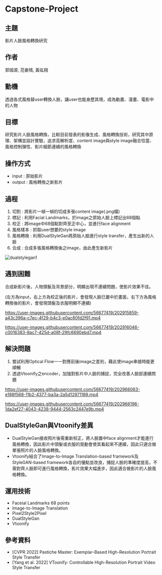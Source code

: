 # Capstone-Project
## 主題
影片人臉風格轉換研究

## 作者
郭珈源, 范姜晴, 黃竑翔 

## 動機
透過各式風格替user轉換人臉，讓user也能身歷其境，成為動畫、漫畫、電影中的人物

## 目標
研究影片人臉風格轉換，比較目前發表的影像生成、風格轉換技術，研究其中原理、架構並設計實驗，追求高解析度、content image與style image融合恰當、風格控制彈性、影片細節連續的風格轉換

## 操作方式
- input : 原始影片 
- output : 風格轉換之新影片 

## 過程 
1. 切割 : 將影片一幀一幀的切成多張content image(.png檔)
2. 標記 : 利用Facial Landmarks，於image之原始人臉上標記出68個點
3. 校正 : 將image中68個點對齊至正中心，並進行face alignment
4. 風格樣本 : 抓取user想要的style image
5. 風格轉換 : 利用DualStyleGan將原始人臉進行style transfer，產生出新的人臉
6. 合成 : 合成多張風格轉換後之image，由此產生新影片

![dualstylegan1](https://user-images.githubusercontent.com/56677419/202916259-3f48cdca-bad7-4181-bbf8-38dd79451376.jpg)


## 遇到困難
合成新影片後，人物頭髮及背景部分，明顯出現不連續問題，使影片效果不佳。

(左方為input，右上方為校正後的影片，會發現人臉已置中於畫面，右下方為風格轉換後的影片，會發現頭髮及衣服明顯不連續)

https://user-images.githubusercontent.com/56677419/202915859-a43c396a-c7ec-4f29-b4c3-e0ac80fd2f91.mp4

https://user-images.githubusercontent.com/56677419/202916046-c0016383-8ac7-425d-a08f-29fc6690ebd7.mp4

## 解決問題
1. 嘗試利用Optical Flow一一對應前後image之差別，藉此使image串接時能更順暢
2. 透過Vtoonify之encoder，加強對影片中人臉的捕捉，完全改善人臉部連續問題

https://user-images.githubusercontent.com/56677419/202966063-e188f568-11b2-4377-ba3a-2a5d12971189.mp4

https://user-images.githubusercontent.com/56677419/202966196-1da2ef27-4043-4238-9444-2563c2447e9b.mp4

## DualStyleGan與Vtoonify差異
- DualStyleGan接收照片後需重新校正，將人臉置中face alignment才能進行風格轉換，因此影片中頭髮或衣服的晃動會使其看起來不連續，因此只適合做單張照片的人臉風格轉換。
- Vtoonify結合了Image-to-Image Translation-based framework及StyleGAN-based framework各自的優點並改良，捕捉人臉的準確度提高，不需對齊人臉即可進行風格轉換，影片效果大幅進步，因此適合做影片的人臉風格轉換。


## 運用技術
- Faceial Landmarks 68 points
- Image-to-Image Translation
- Pixel2Style2Pixel
- DualStyleGan
- Vtoonify

## 參考資料
- [CVPR 2022] Pastiche Master: Exemplar-Based High-Resolution Portrait Style Transfer
- [Yang et al. 2022] VToonify: Controllable High-Resolution Portrait Video Style Transfer
